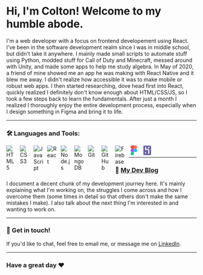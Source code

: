 # Hi, I'm Colton! Welcome to my humble abode.
I'm a web developer with a focus on frontend developement using React. I've been in the software development realm since I was in middle school, but didn't take it anywhere. I mainly made small scripts to automate stuff using Python, modded stuff for Call of Duty and Minecraft, messed around with Unity, and made some apps to help me study algebra. In May of 2020, a friend of mine showed me an app he was making with React Native and it blew me away. I didn't realize how accessible it was to make mobile or robust web apps. I then started researching, dove head first into React, quickly realized I definitely don't know enough about HTML/CSS/JS, so I took a few steps back to learn the fundamentals. After just a month I realized I thoroughly enjoy the entire development process, especially when I design something in Figma and bring it to life.

---

### 🛠 Languages and Tools:

<img align="left" alt="HTML5" width="26px" src="https://cdn.jsdelivr.net/gh/devicons/devicon/icons/html5/html5-original.svg" style="padding-right:10px;" />
<img align="left" alt="CSS3" width="26px" src="https://cdn.jsdelivr.net/gh/devicons/devicon/icons/css3/css3-original.svg" style="padding-right:10px;" />
<img align="left" alt="JavaScript" width="26px" src="https://cdn.jsdelivr.net/gh/devicons/devicon/icons/javascript/javascript-original.svg" style="padding-right:10px;" />
<img align="left" alt="React" width="26px" src="https://cdn.jsdelivr.net/gh/devicons/devicon/icons/react/react-original.svg" style="padding-right:10px;" />
<img align="left" alt="Node.js" width="26px" src="https://cdn.jsdelivr.net/gh/devicons/devicon/icons/nodejs/nodejs-original.svg" style="padding-right:10px;" />
<img align="left" alt="MongoDB" width="26px" src="https://cdn.jsdelivr.net/gh/devicons/devicon/icons/mongodb/mongodb-original.svg" style="padding-right:10px;" />
<img align="left" alt="Git" width="26px" src="https://cdn.jsdelivr.net/gh/devicons/devicon/icons/git/git-original.svg" style="padding-right:10px;" />
<img align="left" alt="GitHub" width="26px" src="https://user-images.githubusercontent.com/3369400/139447912-e0f43f33-6d9f-45f8-be46-2df5bbc91289.png" style="padding-right:10px;" />
<img align="left" alt="Firebase" width="26px" src="https://cdn.jsdelivr.net/gh/devicons/devicon/icons/firebase/firebase-plain.svg" style="padding-right:10px" />
<img align="left" alt="Figma" width="26px" src="https://raw.githubusercontent.com/devicons/devicon/v2.15.1/icons/figma/figma-original.svg" style="padding-right:10px" />
<img align="left" alt="Heroku" width="26px" src="https://raw.githubusercontent.com/devicons/devicon/1119b9f84c0290e0f0b38982099a2bd027a48bf1/icons/heroku/heroku-plain.svg" style="padding-right:10px" />

</br>

---

### 📕 [My Dev Blog][blog]
I document a decent chunk of my development journey here. It's mainly explaining what I'm working on, the struggles I come across and how I overcome them (some times in detail so that others don't make the same mistakes I make). I also talk about the next thing I'm interested in and wanting to work on.

---

### 💬 Get in touch!
If you'd like to chat, feel free to email me, or message me on [LinkedIn][linkedin].

---

### Have a great day ❤


[website]: https://coltonleach.com
[blog]: https://coltonleach.netlify.app/
[linkedin]: https://linkedin.com/in/coltonleach
